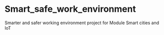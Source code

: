 # Smart_safe_work_environment
Smarter and safer working environment project for Module Smart cities and IoT
